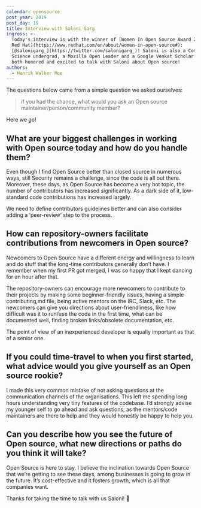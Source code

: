 ```yaml
---
calendar: opensource
post_year: 2019
post_day: 19
title: Interview with Saloni Garg
ingress: >-
  Today's interview is with the winner of [Women In Open Source Award 2019 by
  Red Hat](https://www.redhat.com/en/about/women-in-open-source#):
  [@salonigarg_](https://twitter.com/salonigarg_)! Saloni is also a Computer
  Science undergrad, a Mozilla Open Leader and a Google Venkat Scholar. We're
  both honored and excited to talk with Saloni about Open source!
authors:
  - Henrik Walker Moe
---
```

The questions below came from a simple question we asked ourselves: 

> if you had the chance, what would you ask an Open source maintainer/person/community member?

Here we go!

## What are your biggest challenges in working with Open source today and how do you handle them?

Even though I find Open Source better than closed source in numerous ways, still Security remains a challenge, since the code is all out there. Moreover, these days, as Open Source has become a very hot topic, the number of contributors has increased significantly. As a dark side of it, low-standard code contributions has increased largely. 

We need to define contributors guidelines better and can also consider adding a ‘peer-review’ step to the process.

## How can repository-owners facilitate contributions from newcomers in Open source?

Newcomers to Open Source have a different energy and willingness to learn and do stuff that the long-time contributors generally don’t have. I remember when my first PR got merged, I was so happy that I kept dancing for an hour after that.

The repository-owners can encourage more newcomers to contribute to their projects by making some beginner-friendly issues, having a simple contributing,md file, being active mentors on the IRC, Slack, etc. The newcomers can give you directions about user-friendliness, like how difficult was it to run/use the code in the first time, what can be documented well, finding broken links/obsolete documentation, etc. 

The point of view of an inexperienced developer is equally important as that of a senior one.

## If you could time-travel to when you first started, what advice would you give yourself as an Open source rookie?

I made this very common mistake of not asking questions at the communication channels of the organisations. This left me spending long hours understanding very tiny features of the codebase. I’d strongly advise my younger self to go ahead and ask questions, as the mentors/code maintainers are there to help and they would honestly be happy to help you.

## Can you describe how you see the future of Open source, what new directions or paths do you think it will take?

Open Source is here to stay. I believe the inclination towards Open Source that we’re getting to see these days, among businesses is going to grow in the future. It’s cost-effective and it fosters growth, which is all that companies want.

Thanks for taking the time to talk with us Saloni! 💪
